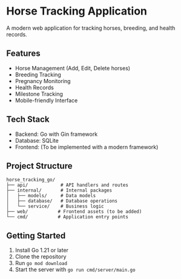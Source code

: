 # Horse Tracking Application

A modern web application for tracking horses, breeding, and health records.

## Features
- Horse Management (Add, Edit, Delete horses)
- Breeding Tracking
- Pregnancy Monitoring
- Health Records
- Milestone Tracking
- Mobile-friendly Interface

## Tech Stack
- Backend: Go with Gin framework
- Database: SQLite
- Frontend: (To be implemented with a modern framework)

## Project Structure
```
horse_tracking_go/
├── api/            # API handlers and routes
├── internal/       # Internal packages
│   ├── models/     # Data models
│   ├── database/   # Database operations
│   └── service/    # Business logic
├── web/           # Frontend assets (to be added)
└── cmd/           # Application entry points
```

## Getting Started
1. Install Go 1.21 or later
2. Clone the repository
3. Run `go mod download`
4. Start the server with `go run cmd/server/main.go`
